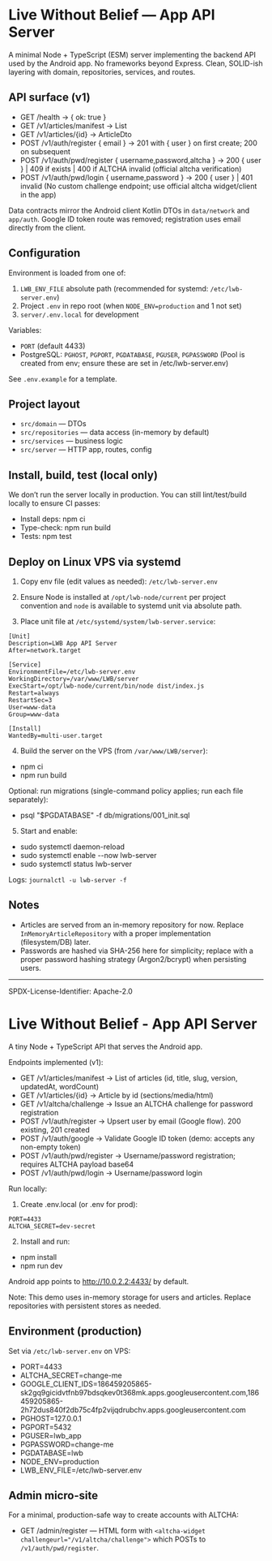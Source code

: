 # Live Without Belief — App API Server

A minimal Node + TypeScript (ESM) server implementing the backend API used by the Android app. No frameworks beyond Express. Clean, SOLID-ish layering with domain, repositories, services, and routes.

## API surface (v1)

- GET /health → { ok: true }
- GET /v1/articles/manifest → List<ManifestItemDto>
- GET /v1/articles/{id} → ArticleDto
- POST /v1/auth/register { email } → 201 with { user } on first create; 200 on subsequent
- POST /v1/auth/pwd/register { username,password,altcha } → 200 { user } | 409 if exists | 400 if ALTCHA invalid (official altcha verification)
- POST /v1/auth/pwd/login { username,password } → 200 { user } | 401 invalid
	(No custom challenge endpoint; use official altcha widget/client in the app)

Data contracts mirror the Android client Kotlin DTOs in `data/network` and `app/auth`.
Google ID token route was removed; registration uses email directly from the client.

## Configuration

Environment is loaded from one of:
1. `LWB_ENV_FILE` absolute path (recommended for systemd: `/etc/lwb-server.env`)
2. Project `.env` in repo root (when `NODE_ENV=production` and 1 not set)
3. `server/.env.local` for development

Variables:
- `PORT` (default 4433)
- PostgreSQL: `PGHOST`, `PGPORT`, `PGDATABASE`, `PGUSER`, `PGPASSWORD`
	(Pool is created from env; ensure these are set in /etc/lwb-server.env)

See `.env.example` for a template.

## Project layout

- `src/domain` — DTOs
- `src/repositories` — data access (in-memory by default)
- `src/services` — business logic
- `src/server` — HTTP app, routes, config

## Install, build, test (local only)

We don’t run the server locally in production. You can still lint/test/build locally to ensure CI passes:

- Install deps: npm ci
- Type-check: npm run build
- Tests: npm test

## Deploy on Linux VPS via systemd

1) Copy env file (edit values as needed): `/etc/lwb-server.env`

2) Ensure Node is installed at `/opt/lwb-node/current` per project convention and `node` is available to systemd unit via absolute path.

3) Place unit file at `/etc/systemd/system/lwb-server.service`:

```
[Unit]
Description=LWB App API Server
After=network.target

[Service]
EnvironmentFile=/etc/lwb-server.env
WorkingDirectory=/var/www/LWB/server
ExecStart=/opt/lwb-node/current/bin/node dist/index.js
Restart=always
RestartSec=3
User=www-data
Group=www-data

[Install]
WantedBy=multi-user.target
```

4) Build the server on the VPS (from `/var/www/LWB/server`):
- npm ci
- npm run build

Optional: run migrations (single-command policy applies; run each file separately):
- psql "$PGDATABASE" -f db/migrations/001_init.sql

5) Start and enable:
- sudo systemctl daemon-reload
- sudo systemctl enable --now lwb-server
- sudo systemctl status lwb-server

Logs: `journalctl -u lwb-server -f`

## Notes

- Articles are served from an in-memory repository for now. Replace `InMemoryArticleRepository` with a proper implementation (filesystem/DB) later.
- Passwords are hashed via SHA-256 here for simplicity; replace with a proper password hashing strategy (Argon2/bcrypt) when persisting users.

---

SPDX-License-Identifier: Apache-2.0
# Live Without Belief - App API Server

A tiny Node + TypeScript API that serves the Android app.

Endpoints implemented (v1):
- GET /v1/articles/manifest → List of articles (id, title, slug, version, updatedAt, wordCount)
- GET /v1/articles/{id} → Article by id (sections/media/html)
- GET /v1/altcha/challenge → Issue an ALTCHA challenge for password registration
- POST /v1/auth/register → Upsert user by email (Google flow). 200 existing, 201 created
- POST /v1/auth/google → Validate Google ID token (demo: accepts any non-empty token)
- POST /v1/auth/pwd/register → Username/password registration; requires ALTCHA payload base64
- POST /v1/auth/pwd/login → Username/password login

Run locally:
1) Create .env.local (or .env for prod):
```
PORT=4433
ALTCHA_SECRET=dev-secret
```
2) Install and run:
- npm install
- npm run dev

Android app points to http://10.0.2.2:4433/ by default.

Note: This demo uses in-memory storage for users and articles. Replace repositories with persistent stores as needed.
 
## Environment (production)

Set via `/etc/lwb-server.env` on VPS:

- PORT=4433
- ALTCHA_SECRET=change-me
- GOOGLE_CLIENT_IDS=186459205865-sk2gq9gicidvtfnb97bdsqkev0t368mk.apps.googleusercontent.com,186459205865-2h72dus840f2db75c4fp2vijqdrubchv.apps.googleusercontent.com
- PGHOST=127.0.0.1
- PGPORT=5432
- PGUSER=lwb_app
- PGPASSWORD=change-me
- PGDATABASE=lwb
- NODE_ENV=production
- LWB_ENV_FILE=/etc/lwb-server.env

## Admin micro-site

For a minimal, production-safe way to create accounts with ALTCHA:

- GET /admin/register — HTML form with `<altcha-widget challengeurl="/v1/altcha/challenge">` which POSTs to `/v1/auth/pwd/register`.
